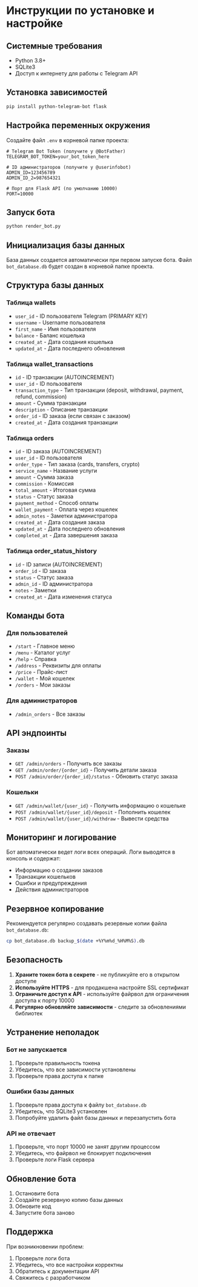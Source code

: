 # Инструкции по установке и настройке

## Системные требования

- Python 3.8+
- SQLite3
- Доступ к интернету для работы с Telegram API

## Установка зависимостей

```bash
pip install python-telegram-bot flask
```

## Настройка переменных окружения

Создайте файл `.env` в корневой папке проекта:

```env
# Telegram Bot Token (получите у @BotFather)
TELEGRAM_BOT_TOKEN=your_bot_token_here

# ID администраторов (получите у @userinfobot)
ADMIN_ID=123456789
ADMIN_ID_2=987654321

# Порт для Flask API (по умолчанию 10000)
PORT=10000
```

## Запуск бота

```bash
python render_bot.py
```

## Инициализация базы данных

База данных создается автоматически при первом запуске бота. Файл `bot_database.db` будет создан в корневой папке проекта.

## Структура базы данных

### Таблица wallets
- `user_id` - ID пользователя Telegram (PRIMARY KEY)
- `username` - Username пользователя
- `first_name` - Имя пользователя
- `balance` - Баланс кошелька
- `created_at` - Дата создания кошелька
- `updated_at` - Дата последнего обновления

### Таблица wallet_transactions
- `id` - ID транзакции (AUTOINCREMENT)
- `user_id` - ID пользователя
- `transaction_type` - Тип транзакции (deposit, withdrawal, payment, refund, commission)
- `amount` - Сумма транзакции
- `description` - Описание транзакции
- `order_id` - ID заказа (если связан с заказом)
- `created_at` - Дата создания транзакции

### Таблица orders
- `id` - ID заказа (AUTOINCREMENT)
- `user_id` - ID пользователя
- `order_type` - Тип заказа (cards, transfers, crypto)
- `service_name` - Название услуги
- `amount` - Сумма заказа
- `commission` - Комиссия
- `total_amount` - Итоговая сумма
- `status` - Статус заказа
- `payment_method` - Способ оплаты
- `wallet_payment` - Оплата через кошелек
- `admin_notes` - Заметки администратора
- `created_at` - Дата создания заказа
- `updated_at` - Дата последнего обновления
- `completed_at` - Дата завершения заказа

### Таблица order_status_history
- `id` - ID записи (AUTOINCREMENT)
- `order_id` - ID заказа
- `status` - Статус заказа
- `admin_id` - ID администратора
- `notes` - Заметки
- `created_at` - Дата изменения статуса

## Команды бота

### Для пользователей
- `/start` - Главное меню
- `/menu` - Каталог услуг
- `/help` - Справка
- `/address` - Реквизиты для оплаты
- `/price` - Прайс-лист
- `/wallet` - Мой кошелек
- `/orders` - Мои заказы

### Для администраторов
- `/admin_orders` - Все заказы

## API эндпоинты

### Заказы
- `GET /admin/orders` - Получить все заказы
- `GET /admin/order/{order_id}` - Получить детали заказа
- `POST /admin/order/{order_id}/status` - Обновить статус заказа

### Кошельки
- `GET /admin/wallet/{user_id}` - Получить информацию о кошельке
- `POST /admin/wallet/{user_id}/deposit` - Пополнить кошелек
- `POST /admin/wallet/{user_id}/withdraw` - Вывести средства

## Мониторинг и логирование

Бот автоматически ведет логи всех операций. Логи выводятся в консоль и содержат:
- Информацию о создании заказов
- Транзакции кошельков
- Ошибки и предупреждения
- Действия администраторов

## Резервное копирование

Рекомендуется регулярно создавать резервные копии файла `bot_database.db`:

```bash
cp bot_database.db backup_$(date +%Y%m%d_%H%M%S).db
```

## Безопасность

1. **Храните токен бота в секрете** - не публикуйте его в открытом доступе
2. **Используйте HTTPS** - для продакшена настройте SSL сертификат
3. **Ограничьте доступ к API** - используйте файрвол для ограничения доступа к порту 10000
4. **Регулярно обновляйте зависимости** - следите за обновлениями библиотек

## Устранение неполадок

### Бот не запускается
1. Проверьте правильность токена
2. Убедитесь, что все зависимости установлены
3. Проверьте права доступа к папке

### Ошибки базы данных
1. Проверьте права доступа к файлу `bot_database.db`
2. Убедитесь, что SQLite3 установлен
3. Попробуйте удалить файл базы данных и перезапустить бота

### API не отвечает
1. Проверьте, что порт 10000 не занят другим процессом
2. Убедитесь, что файрвол не блокирует подключения
3. Проверьте логи Flask сервера

## Обновление бота

1. Остановите бота
2. Создайте резервную копию базы данных
3. Обновите код
4. Запустите бота заново

## Поддержка

При возникновении проблем:
1. Проверьте логи бота
2. Убедитесь, что все настройки корректны
3. Обратитесь к документации API
4. Свяжитесь с разработчиком
